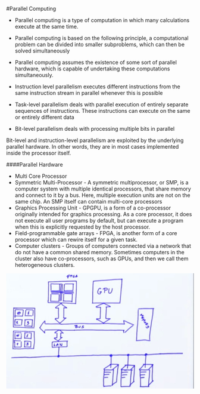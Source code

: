 #Parallel Computing

- Parallel computing is a type of computation in which many calculations execute at the same time.
- Parallel computing is based on the following principle, a computational problem can be divided into smaller subproblems, which can then be solved simultaneously
- Parallel computing assumes the existence of some sort of parallel hardware, which is capable of undertaking these computations simultaneously.


 - Instruction level parallelism executes different instructions from the same instruction stream in parallel whenever this is possible
 - Task-level parallelism deals with parallel execution of entirely separate sequences of instructions. These instructions can execute on the same or entirely different data
 - Bit-level  parallelism deals with processing multiple bits in parallel

Bit-level and instruction-level parallelism are exploited by the underlying parallel hardware. In other words, they are in most cases implemented inside the processor itself.


####Parallel Hardware

- Multi Core Processor
- Symmetric Multi-Processor - A symmetric multiprocessor, or SMP, is a computer system with multiple identical processors, that share memory and connect to it by a bus. Here, multiple execution units are not on the same chip. An SMP itself can contain multi-core processors
- Graphics Processing Unit - GPGPU, is a form of a co-processor originally intended for graphics processing. As a core processor, it does not execute all user programs by default, but can execute a program when this is explicitly requested by the host processor.
- Field-programmable gate arrays - FPGA, is another form of a core processor which can rewire itself for a given task.
- Computer clusters - Groups of computers connected via a network that do not have a common shared memory. Sometimes computers in the cluster also have co-processors, such as GPUs, and then we call them heterogeneous clusters.

![](sections/resources/parallel-hardware.jpg)


